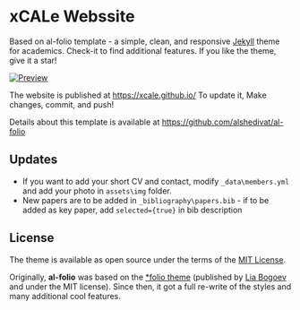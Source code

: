 # xCALe Webssite

Based on al-folio template - a simple, clean, and responsive [Jekyll](https://jekyllrb.com/) theme for academics. Check-it to find additional features.
If you like the theme, give it a star!

[![Preview](assets/img/al-folio-preview.png)](https://alshedivat.github.io/al-folio/)

The website is published at https://xcale.github.io/
To update it, Make changes, commit, and push!

Details about this template is available at https://github.com/alshedivat/al-folio

## Updates
* If you want to add your short CV and contact, modify `_data\members.yml` and add your photo in `assets\img` folder.
* New papers are to be added in `_bibliography\papers.bib` - if to be added as key paper, add `selected={true}` in bib description

## License

The theme is available as open source under the terms of the [MIT License](https://opensource.org/licenses/MIT).

Originally, **al-folio** was based on the [\*folio theme](https://github.com/bogoli/-folio) (published by [Lia Bogoev](http://liabogoev.com) and under the MIT license).
Since then, it got a full re-write of the styles and many additional cool features.
